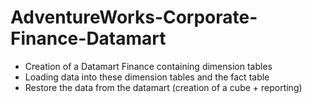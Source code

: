 # AdventureWorks-Corporate-Finance-Datamart
- Creation of a Datamart Finance containing dimension tables
- Loading data into these dimension tables and the fact table
- Restore the data from the datamart (creation of a cube + reporting)
